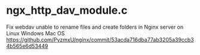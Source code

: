 # ngx_http_dav_module.c
Fix webdav unable to rename files and create folders in Nginx server on Linux Windows Mac OS
https://github.com/PyzmxU/nginx/commit/53acda716dba77ab3205a39ccb34b565e6d53449
